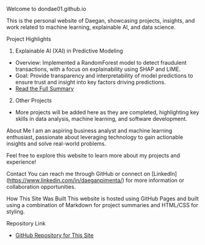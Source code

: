 Welcome to dondae01.github.io

This is the personal website of Daegan, showcasing projects, insights, and work related to machine learning, explainable AI, and data science.

Project Highlights

1. Explainable AI (XAI) in Predictive Modeling
- Overview: Implemented a RandomForest model to detect fraudulent transactions, with a focus on explainability using SHAP and LIME.
- Goal: Provide transparency and interpretability of model predictions to ensure trust and insight into key factors driving predictions.
- [Read the Full Summary](xai_summary.md)

2. Other Projects
- More projects will be added here as they are completed, highlighting key skills in data analysis, machine learning, and software development.

About Me
I am an aspiring business analyst and machine learning enthusiast, passionate about leveraging technology to gain actionable insights and solve real-world problems.

Feel free to explore this website to learn more about my projects and experience!

Contact
You can reach me through GitHub or connect on [LinkedIn] (https://www.linkedin.com/in/daeganpimenta/) for more information or collaboration opportunities.

How This Site Was Built
This website is hosted using GitHub Pages and built using a combination of Markdown for project summaries and HTML/CSS for styling.

Repository Link
- [GitHub Repository for This Site](https://github.com/dondae01/dondae01.github.io)

